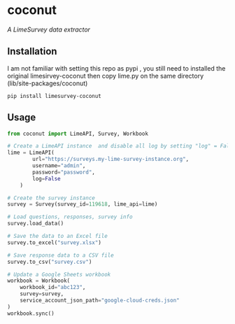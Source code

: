 # coconut

*A LimeSurvey data extractor*

## Installation
I am not familiar with setting this repo as pypi , you still need to installed the original limesirvey-coconut then copy lime.py on the same directory (lib/site-packages/coconut)
```
pip install limesurvey-coconut
```

## Usage


```python
from coconut import LimeAPI, Survey, Workbook

# Create a LimeAPI instance  and disable all log by setting "log" = False (default log=True for backward compatible)
lime = LimeAPI(
        url="https://surveys.my-lime-survey-instance.org",
        username="admin",
        password="password",
        log=False
    )

# Create the survey instance
survey = Survey(survey_id=119618, lime_api=lime)

# Load questions, responses, survey info
survey.load_data()

# Save the data to an Excel file
survey.to_excel("survey.xlsx")

# Save response data to a CSV file
survey.to_csv("survey.csv")

# Update a Google Sheets workbook
workbook = Workbook(
    workbook_id="abc123",
    survey=survey,
    service_account_json_path="google-cloud-creds.json"
)
workbook.sync()
```
